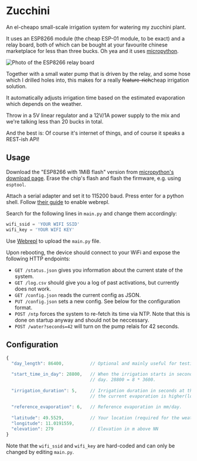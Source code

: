 # Zucchini

An el-cheapo small-scale irrigation system for watering my zucchini plant.

It uses an ESP8266 module (the cheap ESP-01 module, to be exact) and a relay board, both of which
can be bought at your favourite chinese marketplace for less than three bucks.  Oh yea and it uses
[micropython](https://micropython.org/).

![Photo of the ESP8266 relay board](esp_relay.png)

Together with a small water pump that is driven by the relay, and some hose which I drilled holes
into, this makes for a really ~~feature-rich~~cheap irrigation solution.

It automatically adjusts irrigation time based on the estimated evaporation which depends on the
weather.

Throw in a 5V linear regulator and a 12V/1A power supply to the mix and we're talking less than 20
bucks in total.

And the best is: Of course it's internet of things, and of course it speaks a REST-ish API!

## Usage

Download the "ESP8266 with 1MiB flash" version from [micropython's download
page](https://micropython.org/download/?mcu=esp8266). Erase the chip's flash and flash the firmware,
e.g. using `esptool`.

Attach a serial adapter and set it to 115200 baud. Press enter for a python shell.  Follow [their
guide](https://docs.micropython.org/en/latest/esp8266/tutorial/intro.html) to enable webrepl.

Search for the following lines in `main.py` and change them accordingly:

```python
wifi_ssid = 'YOUR WIFI SSID'
wifi_key = 'YOUR WIFI KEY'
```

Use [Webrepl](http://micropython.org/webrepl) to upload the `main.py` file.

Upon rebooting, the device should connect to your WiFi and expose the following HTTP endpoints:

- `GET /status.json` gives you information about the current state of the system.
- `GET /log.csv` should give you a log of past activations, but currently does not work.
- `GET /config.json` reads the current config as JSON.
- `PUT /config.json` sets a new config. See below for the configuration format.
- `POST /ntp` forces the system to re-fetch its time via NTP. Note that this is done on startup
  anyway and should not be neccessary.
- `POST /water?seconds=42` will turn on the pump relais for 42 seconds.

## Configuration

```javascript
{
  "day_length": 86400,          // Optional and mainly useful for testing

  "start_time_in_day": 28800,   // When the irrigation starts in seconds after the start of a
                                // day. 28800 = 8 * 3600.
  
  "irrigation_duration": 5,     // Irrigation duration in seconds at the reference evaporation. If
                                // the current evaporation is higher(lower), this gets scaled up(down)
  
  "reference_evaporation": 6,   // Reference evaporation in mm/day.
  
  "latitude": 49.5529,          // Your location (required for the weather forecast)
  "longitude": 11.0191559,
  "elevation": 279              // Elevation in m above NN
}
```

Note that the `wifi_ssid` and `wifi_key` are hard-coded and can only be changed by editing `main.py`.
